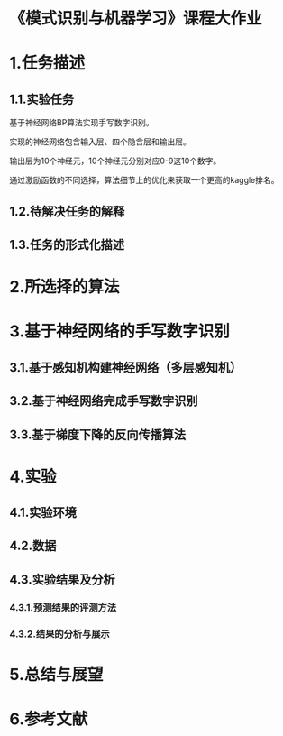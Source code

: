 # 《模式识别与机器学习》课程大作业
# 1.任务描述
## 1.1.实验任务
基于神经网络BP算法实现手写数字识别。

实现的神经网络包含输入层、四个隐含层和输出层。

输出层为10个神经元，10个神经元分别对应0-9这10个数字。

通过激励函数的不同选择，算法细节上的优化来获取一个更高的kaggle排名。
## 1.2.待解决任务的解释
## 1.3.任务的形式化描述
# 2.所选择的算法
# 3.基于神经网络的手写数字识别
## 3.1.基于感知机构建神经网络（多层感知机）
## 3.2.基于神经网络完成手写数字识别
## 3.3.基于梯度下降的反向传播算法
# 4.实验
## 4.1.实验环境
## 4.2.数据
## 4.3.实验结果及分析
### 4.3.1.预测结果的评测方法
### 4.3.2.结果的分析与展示
# 5.总结与展望
# 6.参考文献
